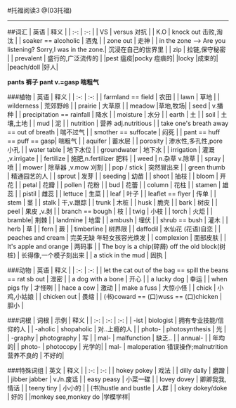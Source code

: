 #托福阅读3
@(03托福)

------
##词汇
| 英语 | 释义 |
| :-: | :-: |
| VS | versus 对抗 |
| K.O | knock out 击败,淘汰 |
| soaker == alcoholic | 酒鬼 |
| zone out | 走神 |
| in the zone --> Are you listening? Sorry,I was in the zone.| 沉浸在自己的世界里 |
| zip | 拉链,保守秘密 |
| prevalent | 盛行的,广泛流传的 |
|pest 瘟疫|pocky 痘痕的|
|locky |成束的|
|peach/doll |好人|

**pants 裤子 pant v.=gasp 喘粗气**

###植物
| 英语 | 释义 |
| :-: | :-: |
| farmland == field | 农田 |
| lawn | 草地 |
| wilderness | 荒郊野岭 |
| prairie | 大草原 |
| meadow |草地,牧场|
| seed | v.播种 |
| precipitation == rainfall | 降水 |
| moisture | 水分 |
| earth | 土 |
| soil | 土壤,土地 |
| mud | 泥 |
| nutrition | 营养 adj.nutritious |
| take one's breath away == out of breath  | 喘不过气 |
| smother == suffocate | 闷死 |
| pant == huff == puff == gasp| 喘粗气 |
| aquifer | 蓄水层 |
| porosity | 渗水性,多孔性,pore 小孔 |
| water table | 地下水位 |
| groundwater | 地下水 |
| irrigation | 灌溉 ,v.irrigate |
| fertilize | 施肥,n.fertilizer 肥料 |
| weed | n.杂草 v.除草 |
| spray | 喷 |
| mower | 除草器 ,v.mow 刈割 |
| pop / stick | 突然冒出来 |
| green thumb | 精通园艺的人 |
| sprout | 发芽 |
| seeding | 幼苗 |
| shoot | 抽枝 |
| bloom | 开花 |
| petal | 花瓣 |
| pollen | 花粉 |
| bud | 花蕾 |
| column | 花柱 |
| stamen | 雄蕊 |
| pistil | 雌蕊 |
| lettuce | 生菜 |
| leaf | 叶子 |
| leaflet == flyer | 传单 |
| stem | 茎 |
| stalk | 干,v.跟踪 |
| trunk | 木桩 |
| husk | 脆壳 |
| bark | 树皮 |
| peel | 果皮 ,v.剥 |
| branch == bough | 枝 |
| twig | 小枝 |
| torch | 火炬 |
| bramble| 荆棘 |
| landmine | 地雷 |
| ambush | 埋伏 |
| shrub == bush | 灌木 |
| herb | 草 |
| fern | 蕨 |
| timberline | 树界限 |
| daffodil | 水仙花 (花语)自恋 |
| peaches and cream | 完美无缺 年轻女孩容光焕发 |
| complexion | 面部皮肤 |
| It's apple and orange | 两码事 |
| The boy is a chip(碎屑) off the old block(树桩) | 长得像,一个模子刻出来 |
| a stick in the mud | 固执 |

###动物
| 英语 | 释义 |
| :-: | :-: |
| let the cat out of the bag == spill the beans == rat sb out | 泄密 |
| a dog with a bone | 开心 |
| a lucky dog | 幸运 |
| when pigs fly | 才怪咧 |
| hace a cow | 激动 |
| make a fuss | 大惊小怪 |
| chick | 小鸡,小姑娘 |
| chicken out | 畏缩 |
| (书)coward == (口)wuss == (口)chicken | 胆小 |

###词根
| 词根 | 示例 | 释义 |
| :-: | :-: | :-: |
| -ist | biologist | 拥有专业技能/信仰的人 |
| -aholic | shopaholic | 对..上瘾的人 |
| photo- | photosynthesis | 光 |
| -graphy | photography | 写 |
| mal- | malfunction | 缺乏.. |
| annual- |  | 年均的|
| photo- | photocopy | 光学的|
| mal- | maloperation 错误操作;malnutrition 营养不良的 | 不好的|

###特殊词组
| 英文 | 释义 |
| :-: | :-: |
| hokey pokey | 戏法 |
| dilly dally | 磨蹭 |
| jibber jabber  | v./n.废话 |
| easy peasy | 小菜一碟 |
| lovey dovey | 卿卿我我,情话 |
| teeny tiny | 小小的 |
| (书)hustle and bustle | 人群 |
| okey dokey/doke | 好的 |
|monkey see,monkey do |学模学样|



